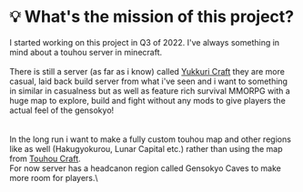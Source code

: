 # 💡 What's the mission of this project?

I started working on this project in Q3 of 2022. I've always something in mind about a touhou server in minecraft. \
\
There is still a server (as far as i know) called [Yukkuri Craft](https://yukkuricraft.net/) they are more casual, laid back build server from what i've seen and i want to something in similar in casualness but as well as feature rich survival MMORPG with a huge map to explore, build and fight without any mods to give players the actual feel of the gensokyo!\
\
\
In the long run i want to make a fully custom touhou map and other regions like as well (Hakugyokurou, Lunar Capital etc.) rather than using the map from [Touhou Craft](https://www.planetminecraft.com/project/touhou-gensokyo/).\
For now server has a headcanon region called Gensokyo Caves to make more room for players.\
